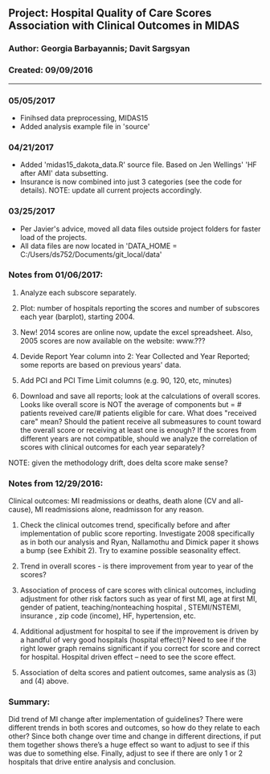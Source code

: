 ##  Project: Hospital Quality of Care Scores Association with Clinical Outcomes in MIDAS       
### Author: Georgia Barbayannis; Davit Sargsyan   
### Created: 09/09/2016   

---
### 05/05/2017
* Finihsed data preprocessing, MIDAS15
* Added analysis example file in 'source'

### 04/21/2017

* Added 'midas15_dakota_data.R' source file. Based on Jen Wellings' 'HF after AMI' data subsetting.
* Insurance is now combined into just 3 categories (see the code for details). NOTE: update all current projects accordingly.

### 03/25/2017   

* Per Javier's advice, moved all data files outside project folders for faster load of the projects. 
* All data files are now located in 'DATA_HOME = C:/Users/ds752/Documents/git_local/data'

### Notes from 01/06/2017:

1. Analyze each subscore separately.

2. Plot: number of hospitals reporting the scores and number of subscores each year (barplot), starting 2004.

3. New! 2014 scores are online now, update the excel spreadsheet. Also, 2005 scores are now available on the website:
www.???

4. Devide Report Year column into 2: Year Collected and Year Reported; some reports are based on previous years' data.

5. Add PCI and PCI Time Limit columns (e.g. 90, 120, etc, minutes)

6. Download and save all reports; look at the calculations of overall scores. Looks like overall score is NOT the average of components but = # patients reveived care/# patients eligible for care. What does "received care" mean? Should the patient receive all submeasures to count toward the overall score or receiving at least one is enough? If the scores from different years are not compatible, should we analyze the correlation of scores with clinical outcomes for each year separately?

NOTE: given the methodology drift, does delta score make sense?

### Notes from 12/29/2016:

Clinical outcomes: MI readmissions or deaths, death alone (CV and all-cause), MI readmissions alone, readmisson for any reason.

1. Check the clinical outcomes trend, specifically before and after implementation of public score reporting. Investigate 2008 specifically as in both our analysis and Ryan, Nallamothu and Dimick paper it shows a bump (see Exhibit 2). Try to examine possible seasonality effect. 

2. Trend in overall scores - is there improvement from year to year of the scores?

3. Association of process of care scores with clinical outcomes, including adjustment for other risk factors such as year of first MI, age at first MI, gender of patient, teaching/nonteaching hospital , STEMI/NSTEMI, insurance , zip code (income), HF, hypertension, etc.

4. Additional adjustment for hospital to see if the improvement is driven by a handful of very good hospitals (hospital effect)? Need to see if the right lower graph remains significant if you correct for score and correct for hospital. Hospital driven effect – need to see the score effect. 

5. Association of delta scores and patient outcomes, same analysis as (3) and (4) above.

### Summary: 

Did trend of MI change after implementation of guidelines? There were different trends in both scores and outcomes, so how do they relate to each other? Since both change over time and change in different directions, if put them together shows there’s a huge effect so want to adjust to see if this was due to something else. Finally, adjust to see if there are only 1 or 2 hospitals that drive entire analysis and conclusion.